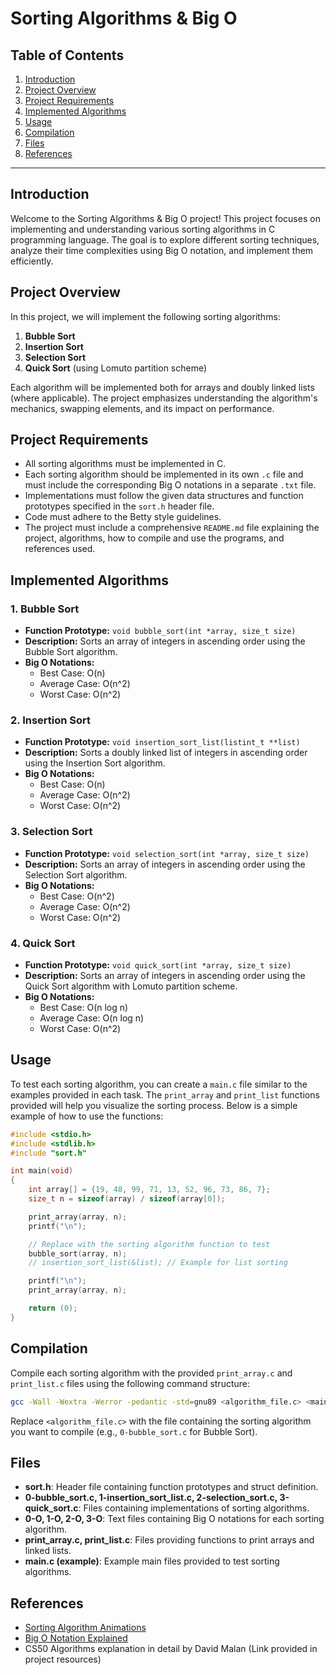 
# Sorting Algorithms & Big O

## Table of Contents

1. [Introduction](#introduction)
2. [Project Overview](#project-overview)
3. [Project Requirements](#project-requirements)
4. [Implemented Algorithms](#implemented-algorithms)
5. [Usage](#usage)
6. [Compilation](#compilation)
7. [Files](#files)
8. [References](#references)

---

## Introduction

Welcome to the Sorting Algorithms & Big O project! This project focuses on implementing and understanding various sorting algorithms in C programming language. The goal is to explore different sorting techniques, analyze their time complexities using Big O notation, and implement them efficiently.

## Project Overview

In this project, we will implement the following sorting algorithms:

1. **Bubble Sort**
2. **Insertion Sort**
3. **Selection Sort**
4. **Quick Sort** (using Lomuto partition scheme)

Each algorithm will be implemented both for arrays and doubly linked lists (where applicable). The project emphasizes understanding the algorithm's mechanics, swapping elements, and its impact on performance.

## Project Requirements

- All sorting algorithms must be implemented in C.
- Each sorting algorithm should be implemented in its own `.c` file and must include the corresponding Big O notations in a separate `.txt` file.
- Implementations must follow the given data structures and function prototypes specified in the `sort.h` header file.
- Code must adhere to the Betty style guidelines.
- The project must include a comprehensive `README.md` file explaining the project, algorithms, how to compile and use the programs, and references used.

## Implemented Algorithms

### 1. Bubble Sort

- **Function Prototype:** `void bubble_sort(int *array, size_t size)`
- **Description:** Sorts an array of integers in ascending order using the Bubble Sort algorithm.
- **Big O Notations:**
  - Best Case: O(n)
  - Average Case: O(n^2)
  - Worst Case: O(n^2)

### 2. Insertion Sort

- **Function Prototype:** `void insertion_sort_list(listint_t **list)`
- **Description:** Sorts a doubly linked list of integers in ascending order using the Insertion Sort algorithm.
- **Big O Notations:**
  - Best Case: O(n)
  - Average Case: O(n^2)
  - Worst Case: O(n^2)

### 3. Selection Sort

- **Function Prototype:** `void selection_sort(int *array, size_t size)`
- **Description:** Sorts an array of integers in ascending order using the Selection Sort algorithm.
- **Big O Notations:**
  - Best Case: O(n^2)
  - Average Case: O(n^2)
  - Worst Case: O(n^2)

### 4. Quick Sort

- **Function Prototype:** `void quick_sort(int *array, size_t size)`
- **Description:** Sorts an array of integers in ascending order using the Quick Sort algorithm with Lomuto partition scheme.
- **Big O Notations:**
  - Best Case: O(n log n)
  - Average Case: O(n log n)
  - Worst Case: O(n^2)

## Usage

To test each sorting algorithm, you can create a `main.c` file similar to the examples provided in each task. The `print_array` and `print_list` functions provided will help you visualize the sorting process. Below is a simple example of how to use the functions:

```c
#include <stdio.h>
#include <stdlib.h>
#include "sort.h"

int main(void)
{
    int array[] = {19, 48, 99, 71, 13, 52, 96, 73, 86, 7};
    size_t n = sizeof(array) / sizeof(array[0]);

    print_array(array, n);
    printf("\n");

    // Replace with the sorting algorithm function to test
    bubble_sort(array, n);
    // insertion_sort_list(&list); // Example for list sorting

    printf("\n");
    print_array(array, n);

    return (0);
}
```

## Compilation

Compile each sorting algorithm with the provided `print_array.c` and `print_list.c` files using the following command structure:

```bash
gcc -Wall -Wextra -Werror -pedantic -std=gnu89 <algorithm_file.c> <main.c> print_array.c print_list.c -o sort_program
```

Replace `<algorithm_file.c>` with the file containing the sorting algorithm you want to compile (e.g., `0-bubble_sort.c` for Bubble Sort).

## Files

- **sort.h**: Header file containing function prototypes and struct definition.
- **0-bubble_sort.c, 1-insertion_sort_list.c, 2-selection_sort.c, 3-quick_sort.c**: Files containing implementations of sorting algorithms.
- **0-O, 1-O, 2-O, 3-O**: Text files containing Big O notations for each sorting algorithm.
- **print_array.c, print_list.c**: Files providing functions to print arrays and linked lists.
- **main.c (example)**: Example main files provided to test sorting algorithms.

## References

- [Sorting Algorithm Animations](https://www.toptal.com/developers/sorting-algorithms)
- [Big O Notation Explained](https://www.freecodecamp.org/news/big-o-notation-why-it-matters-and-why-it-doesnt-1674cfa8a23c/)
- CS50 Algorithms explanation in detail by David Malan (Link provided in project resources)

